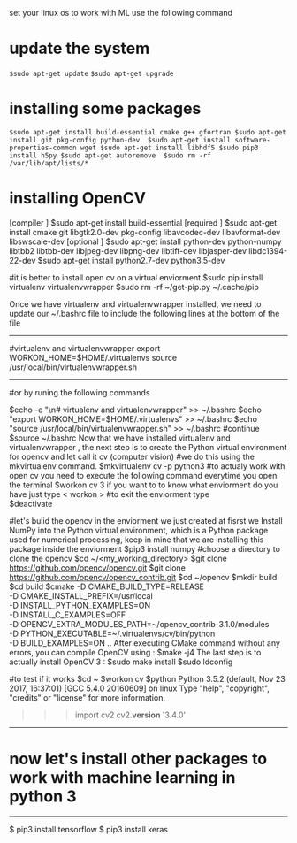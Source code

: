 set your linux os to work with ML 
use the following command

# update the system

  `$sudo apt-get update`
  `$sudo apt-get upgrade`
# installing some packages
  `$sudo apt-get install build-essential cmake g++ gfortran
  $sudo apt-get install git pkg-config python-dev 
  $sudo apt-get install software-properties-common wget
  $sudo apt-get install libhdf5
  $sudo pip3 install h5py
  $sudo apt-get autoremove 
  $sudo rm -rf /var/lib/apt/lists/* `
  

# installing OpenCV
[compiler ] 
  $sudo apt-get install build-essential
[required ]
  $sudo apt-get install cmake git libgtk2.0-dev pkg-config libavcodec-dev libavformat-dev libswscale-dev
[optional ]
  $sudo apt-get install python-dev python-numpy libtbb2 libtbb-dev libjpeg-dev libpng-dev libtiff-dev libjasper-dev libdc1394-22-dev
  $sudo apt-get install python2.7-dev python3.5-dev
  
#it is better to install open cv on a virtual enviorment
  $sudo pip install virtualenv virtualenvwrapper
  $sudo rm -rf ~/get-pip.py ~/.cache/pip

Once we have virtualenv  and virtualenvwrapper  installed, we need to update our ~/.bashrc  file 
to include the following lines at the bottom of the file

--------------------------------------------
#virtualenv and virtualenvwrapper
export WORKON_HOME=$HOME/.virtualenvs
source /usr/local/bin/virtualenvwrapper.sh

--------------------------------------------
#or by runing the following commands 

  $echo -e "\n# virtualenv and virtualenvwrapper" >> ~/.bashrc
  $echo "export WORKON_HOME=$HOME/.virtualenvs" >> ~/.bashrc
  $echo "source /usr/local/bin/virtualenvwrapper.sh" >> ~/.bashrc
#continue 
  $source ~/.bashrc
Now that we have installed virtualenv  and virtualenvwrapper , 
the next step is to create the Python virtual environment for opencv 
and let call it cv (computer vision)
#we do this using the mkvirtualenv  command.
  $mkvirtualenv cv -p python3
#to actualy work with open cv you need to execute the following command everytime you open the terminal 
  $workon cv 
3 if you want to  to know what enviorment do you have just type < workon >
#to exit the enviorment type  
  $deactivate

#let's bulid the opencv in the enviorment we just created
at fisrst we Install NumPy into the  Python virtual environment,
which is  a Python package used for numerical processing, keep in mine that we are installing this package inside the enviorment 
  $pip3 install numpy
#choose a directory to clone the opencv 
  $cd ~/<my_working_directory>
  $git clone https://github.com/opencv/opencv.git
  $git clone https://github.com/opencv/opencv_contrib.git
  $cd ~/opencv
  $mkdir build
  $cd build
  $cmake -D CMAKE_BUILD_TYPE=RELEASE \
      -D CMAKE_INSTALL_PREFIX=/usr/local \
      -D INSTALL_PYTHON_EXAMPLES=ON \
      -D INSTALL_C_EXAMPLES=OFF \
      -D OPENCV_EXTRA_MODULES_PATH=~/opencv_contrib-3.1.0/modules \
      -D PYTHON_EXECUTABLE=~/.virtualenvs/cv/bin/python \
      -D BUILD_EXAMPLES=ON ..
 After executing  CMake command  without any errors, you can  compile OpenCV using :
    $make -j4
 The last step is to actually install OpenCV 3 :
    $sudo make install
    $sudo ldconfig
  
 #to test if it works
  $cd ~
  $workon cv
  $python
Python 3.5.2 (default, Nov 23 2017, 16:37:01) 
[GCC 5.4.0 20160609] on linux
Type "help", "copyright", "credits" or "license" for more information.
>>> import cv2
>>> cv2.__version__
'3.4.0'
>>> 
-------------------------------------------------------------------------------
# now let's install other packages to work with machine learning in python 3
-------------------------------------------------------------------------------

$ pip3 install tensorflow
$ pip3 install keras
